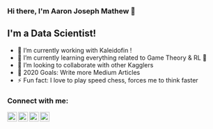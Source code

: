 ### Hi there, I'm Aaron Joseph Mathew 👋

## I'm a Data Scientist!
- 🔭 I’m currently working with Kaleidofin !
- 🌱 I’m currently learning everything related to Game Theory & RL 🤣
- 👯 I’m looking to collaborate with other Kagglers
- 🥅 2020 Goals: Write more Medium Articles
- ⚡ Fun fact: I love to play speed chess, forces me to think faster


### Connect with me:

[<img align="left" alt="AaronJoseph | LinkedIn" width="22px" src="https://cdn.jsdelivr.net/npm/simple-icons@v3/icons/linkedin.svg" />][linkedin]
[<img align="left" alt="AaronJoseph | LinkedIn" width="22px" src="https://cdn.jsdelivr.net/npm/simple-icons@3.4.0/icons/medium.svg" />][medium]
[<img align="left" alt="AaronJoseph | Twitter" width="22px" src="https://cdn.jsdelivr.net/npm/simple-icons@v3/icons/twitter.svg" />][twitter]
[<img align="left" alt="AaronJoseph | Instagram" width="22px" src="https://cdn.jsdelivr.net/npm/simple-icons@v3/icons/instagram.svg" />][instagram]

[twitter]: https://twitter.com/aaronjosephmath
[instagram]: https://www.instagram.com/aaronjosephmathew/
[linkedin]: https://www.linkedin.com/in/aaron-joseph-mathew-4b425b71/
[medium]: https://medium.com/@aaron_76023/
<br/>
